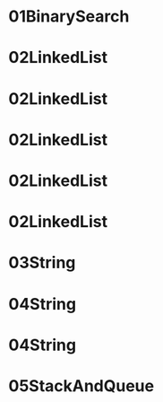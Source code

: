 # 01BinarySearch
# 02LinkedList
# 02LinkedList
# 02LinkedList
# 02LinkedList
# 02LinkedList
# 03String
# 04String
# 04String
# 05StackAndQueue
